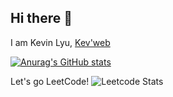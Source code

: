 ## Hi there 👋
I am Kevin Lyu, [Kev'web](https://edelkevin.github.io/)
>
[![Anurag's GitHub stats](https://github-readme-stats.vercel.app/api?username=edelkevin)](https://github.com/anuraghazra/github-readme-stats)
>
Let's go LeetCode!
![Leetcode Stats](https://leetcard.jacoblin.cool/LyuKewen)
>
